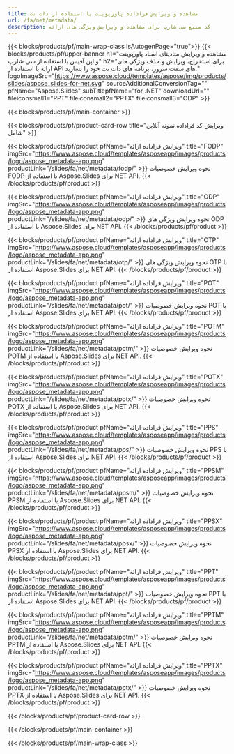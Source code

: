 ```yaml
---
title: مشاهده و ویرایش فراداده پاورپوینت با استفاده از دات نت
url: /fa/net/metadata/
description: کد منبع سی شارپ برای مشاهده و ویرایش ویژگی های ارائه
---
```


{{< blocks/products/pf/main-wrap-class isAutogenPage="true">}}
{{< blocks/products/pf/upper-banner h1="مشاهده و ویرایش متادیتای اسناد پاورپوینت و اپن آفیس با استفاده از سی شارپ" h2="برای استخراج، ویرایش و حذف ویژگی های ارائه با استفاده از API های سمت سرور، برنامه های دات نت خود را بسازید." logoImageSrc="https://www.aspose.cloud/templates/aspose/img/products/slides/aspose_slides-for-net.svg" sourceAdditionalConversionTag="" pfName="Aspose.Slides" subTitlepfName="for .NET" downloadUrl="" fileiconsmall1="PPT" fileiconsmall2="PPTX" fileiconsmall3="ODP" >}}

{{< blocks/products/pf/main-container >}}

{{< blocks/products/pf/product-card-row title="ویرایش کد فراداده نمونه آنلاین شامل" >}}

{{< blocks/products/pf/product pfName="ویرایش فراداده ارائه" title="FODP" imgSrc="https://www.aspose.cloud/templates/asposeapp/images/products/logo/aspose_metadata-app.png" productLink="/slides/fa/net/metadata/fodp/" >}}
نحوه ویرایش خصوصیات FODP با استفاده از Aspose.Slides برای NET API.
{{< /blocks/products/pf/product >}}

{{< blocks/products/pf/product pfName="ویرایش فراداده ارائه" title="ODP" imgSrc="https://www.aspose.cloud/templates/asposeapp/images/products/logo/aspose_metadata-app.png" productLink="/slides/fa/net/metadata/odp/" >}}
نحوه ویرایش ویژگی های ODP با استفاده از Aspose.Slides برای NET API.
{{< /blocks/products/pf/product >}}

{{< blocks/products/pf/product pfName="ویرایش فراداده ارائه" title="OTP" imgSrc="https://www.aspose.cloud/templates/asposeapp/images/products/logo/aspose_metadata-app.png" productLink="/slides/fa/net/metadata/otp/" >}}
نحوه ویرایش ویژگی های OTP با استفاده از Aspose.Slides برای NET API.
{{< /blocks/products/pf/product >}}

{{< blocks/products/pf/product pfName="ویرایش فراداده ارائه" title="POT" imgSrc="https://www.aspose.cloud/templates/asposeapp/images/products/logo/aspose_metadata-app.png" productLink="/slides/fa/net/metadata/pot/" >}}
نحوه ویرایش خصوصیات POT با استفاده از Aspose.Slides برای NET API.
{{< /blocks/products/pf/product >}}

{{< blocks/products/pf/product pfName="ویرایش فراداده ارائه" title="POTM" imgSrc="https://www.aspose.cloud/templates/asposeapp/images/products/logo/aspose_metadata-app.png" productLink="/slides/fa/net/metadata/potm/" >}}
نحوه ویرایش خصوصیات POTM با استفاده از Aspose.Slides برای NET API.
{{< /blocks/products/pf/product >}}

{{< blocks/products/pf/product pfName="ویرایش فراداده ارائه" title="POTX" imgSrc="https://www.aspose.cloud/templates/asposeapp/images/products/logo/aspose_metadata-app.png" productLink="/slides/fa/net/metadata/potx/" >}}
نحوه ویرایش خصوصیات POTX با استفاده از Aspose.Slides برای NET API.
{{< /blocks/products/pf/product >}}

{{< blocks/products/pf/product pfName="ویرایش فراداده ارائه" title="PPS" imgSrc="https://www.aspose.cloud/templates/asposeapp/images/products/logo/aspose_metadata-app.png" productLink="/slides/fa/net/metadata/pps/" >}}
نحوه ویرایش خصوصیات PPS با استفاده از Aspose.Slides برای NET API.
{{< /blocks/products/pf/product >}}

{{< blocks/products/pf/product pfName="ویرایش فراداده ارائه" title="PPSM" imgSrc="https://www.aspose.cloud/templates/asposeapp/images/products/logo/aspose_metadata-app.png" productLink="/slides/fa/net/metadata/ppsm/" >}}
نحوه ویرایش خصوصیات PPSM با استفاده از Aspose.Slides برای NET API.
{{< /blocks/products/pf/product >}}

{{< blocks/products/pf/product pfName="ویرایش فراداده ارائه" title="PPSX" imgSrc="https://www.aspose.cloud/templates/asposeapp/images/products/logo/aspose_metadata-app.png" productLink="/slides/fa/net/metadata/ppsx/" >}}
نحوه ویرایش خصوصیات PPSX با استفاده از Aspose.Slides برای NET API.
{{< /blocks/products/pf/product >}}

{{< blocks/products/pf/product pfName="ویرایش فراداده ارائه" title="PPT" imgSrc="https://www.aspose.cloud/templates/asposeapp/images/products/logo/aspose_metadata-app.png" productLink="/slides/fa/net/metadata/ppt/" >}}
نحوه ویرایش خصوصیات PPT با استفاده از Aspose.Slides برای NET API.
{{< /blocks/products/pf/product >}}

{{< blocks/products/pf/product pfName="ویرایش فراداده ارائه" title="PPTM" imgSrc="https://www.aspose.cloud/templates/asposeapp/images/products/logo/aspose_metadata-app.png" productLink="/slides/fa/net/metadata/pptm/" >}}
نحوه ویرایش خصوصیات PPTM با استفاده از Aspose.Slides برای NET API.
{{< /blocks/products/pf/product >}}

{{< blocks/products/pf/product pfName="ویرایش فراداده ارائه" title="PPTX" imgSrc="https://www.aspose.cloud/templates/asposeapp/images/products/logo/aspose_metadata-app.png" productLink="/slides/fa/net/metadata/pptx/" >}}
نحوه ویرایش خصوصیات PPTX با استفاده از Aspose.Slides برای NET API.
{{< /blocks/products/pf/product >}}



{{< /blocks/products/pf/product-card-row >}}

{{< /blocks/products/pf/main-container >}}
    
{{< /blocks/products/pf/main-wrap-class >}}